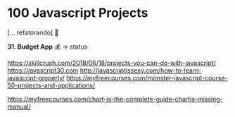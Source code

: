 # 100 Javascript Projects

[... refatorando] :construction:

**31. Budget App** :moneybag: → status

https://skillcrush.com/2018/06/18/projects-you-can-do-with-javascript/
https://javascript30.com
http://javascriptissexy.com/how-to-learn-javascript-properly/
https://myfreecourses.com/monster-javascript-course-50-projects-and-applications/

https://myfreecourses.com/chart-js-the-complete-guide-chartjs-missing-manual/
